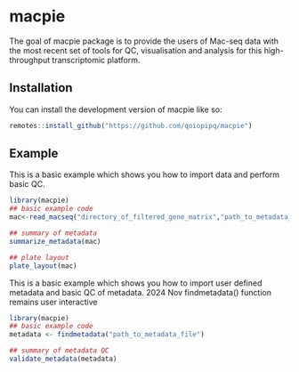 
<!-- README.md is generated from README.Rmd. Please edit that file -->

# macpie

<!-- badges: start -->
<!-- badges: end -->

The goal of macpie package is to provide the users of Mac-seq data with
the most recent set of tools for QC, visualisation and analysis for
this high-throughput transcriptomic platform.

## Installation

You can install the development version of macpie like so:

``` r
remotes::install_github("https://github.com/qoiopipq/macpie")
```

## Example

This is a basic example which shows you how to import data and perform basic QC.

``` r
library(macpie)
## basic example code
mac<-read_macseq("directory_of_filtered_gene_matrix","path_to_metadata_file")

## summary of metadata
summarize_metadata(mac)

## plate layout
plate_layout(mac)


```

This is a basic example which shows you how to import user defined metadata and basic QC of metadata.
2024 Nov findmetadata() function remains user interactive

``` r
library(macpie)
## basic example code
metadata <- findmetadata("path_to_metadata_file")

## summary of metadata QC
validate_metadata(metadata)

```
